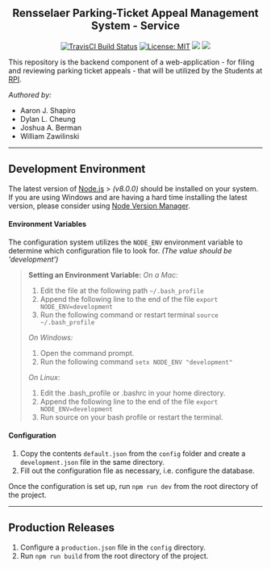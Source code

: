 <h2 align="center">Rensselaer Parking-Ticket Appeal Management System - Service</h2>
<p align="center">
  <a href="https://travis-ci.org/rpi-ptam/ptam-service"><img src="https://travis-ci.org/rpi-ptam/ptam-service.svg?branch=master" alt="TravisCI Build Status"></a>
  <a href="https://opensource.org/licenses/MIT"><img src="https://img.shields.io/badge/License-MIT-yellow.svg" alt="License: MIT"></a>
  <a href="https://codeclimate.com/github/rpi-ptam/ptam-service/maintainability"><img src="https://api.codeclimate.com/v1/badges/ff38ae6a8f36866d5eae/maintainability"/></a>
  <a href="https://codeclimate.com/github/rpi-ptam/ptam-service/test_coverage"><img src="https://api.codeclimate.com/v1/badges/ff38ae6a8f36866d5eae/test_coverage" /></a>
</p>

This repository is the backend component of a web-application - for filing and reviewing parking ticket appeals - that will be utilized by the Students at <a href="https://rpi.edu" target="_blank">RPI</a>.

_Authored by:_
 - Aaron J. Shapiro
 - Dylan L. Cheung
 - Joshua A. Berman
 - William Zawilinski
 
----------

Development Environment
-------------

The latest version of [Node.js](https://nodejs.org/en/) > _(v8.0.0)_ should be installed on your system. If you are using Windows and are having a hard time installing the latest version, please consider using [Node Version Manager](https://github.com/creationix/nvm).


#### Environment Variables
The configuration system utilizes the `NODE_ENV` environment variable to determine which configuration file to look for. _(The value should be 'development')_
> **Setting an Environment Variable:**
> _On a Mac:_
> 1. Edit the file at the following path `~/.bash_profile`
> 2. Append the following line to the end of the file `export NODE_ENV=development`
> 3. Run the following command or restart terminal `source ~/.bash_profile`
> 
> _On Windows:_
> 1. Open the command prompt.
> 2. Run the following command `setx NODE_ENV "development"`
> 
> _On Linux_:
> 1. Edit the .bash_profile or .bashrc in your home directory.
> 2. Append the following line to the end of the file `export NODE_ENV=development`
> 3. Run source on your bash profile or restart the terminal. 

#### Configuration

 1. Copy the contents `default.json` from the `config` folder and create a `development.json` file in the same directory.
 2. Fill out the configuration file as necessary, i.e. configure the database.
 
 Once the configuration is set up, run `npm run dev` from the root directory of the project.

----------

Production Releases
-------------

 1. Configure a `production.json` file in the `config` directory.
 2. Run `npm run build` from the root directory of the project.
